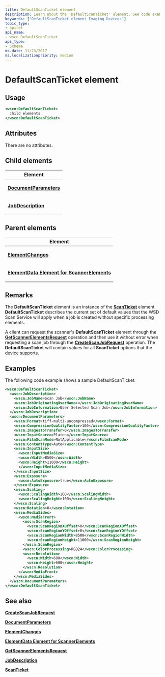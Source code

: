 ```yaml
---
title: DefaultScanTicket element
description: Learn about the 'DefaultScanTicket' element. See code examples and view additional available resources.
keywords: ["DefaultScanTicket element Imaging Devices"]
topic_type:
- apiref
api_name:
- wscn DefaultScanTicket
api_type:
- Schema
ms.date: 11/28/2017
ms.localizationpriority: medium
---
```


# DefaultScanTicket element


Usage
-----

```xml
<wscn:DefaultScanTicket>
  child elements
</wscn:DefaultScanTicket>
```

Attributes
----------

There are no attributes.

## Child elements


<table>
<colgroup>
<col width="100%" />
</colgroup>
<thead>
<tr class="header">
<th>Element</th>
</tr>
</thead>
<tbody>
<tr class="odd">
<td><p><a href="documentparameters.md" data-raw-source="[&lt;strong&gt;DocumentParameters&lt;/strong&gt;](documentparameters.md)"><strong>DocumentParameters</strong></a></p></td>
</tr>
<tr class="even">
<td><p><a href="jobdescription.md" data-raw-source="[&lt;strong&gt;JobDescription&lt;/strong&gt;](jobdescription.md)"><strong>JobDescription</strong></a></p></td>
</tr>
</tbody>
</table>

## Parent elements


<table>
<colgroup>
<col width="100%" />
</colgroup>
<thead>
<tr class="header">
<th>Element</th>
</tr>
</thead>
<tbody>
<tr class="odd">
<td><p><a href="elementchanges.md" data-raw-source="[&lt;strong&gt;ElementChanges&lt;/strong&gt;](elementchanges.md)"><strong>ElementChanges</strong></a></p></td>
</tr>
<tr class="even">
<td><p><a href="elementdata-for-scannerelements-element.md" data-raw-source="[&lt;strong&gt;ElementData Element for ScannerElements&lt;/strong&gt;](elementdata-for-scannerelements-element.md)"><strong>ElementData Element for ScannerElements</strong></a></p></td>
</tr>
</tbody>
</table>

Remarks
-------

The **DefaultScanTicket** element is an instance of the [**ScanTicket**](scanticket.md) element. **DefaultScanTicket** describes the current set of default values that the WSD Scan Service will apply when a job is created without specific processing elements.

A client can request the scanner's **DefaultScanTicket** element through the [**GetScannerElementsRequest**](getscannerelementsrequest.md) operation and then use it without error when requesting a scan job through the [**CreateScanJobRequest**](createscanjobrequest.md) operation. The **DefaultScanTicket** will contain values for all **ScanTicket** options that the device supports.

Examples
--------

The following code example shows a sample DefaultScanTicket.

```xml
<wscn:DefaultScanTicket>
  <wscn:JobDescription>
    <wscn:JobName>Scan Job</wscn:JobName>
    <wscn:JobOriginatingUserName></wscn:JobOriginatingUserName>
    <wscn:JobInformation>User Selected Scan Job</wscn:JobInformation>
  </wscn:JobDescription>
  <wscn:DocumentParameters>
    <wscn:Format>tiff-multi-uncompressed</wscn:Format>
    <wscn:CompressionQualityFactor>100</wscn:CompressionQualityFactor>
    <wscn:ImagesToTransfer>0</wscn:ImagesToTransfer>
    <wscn:InputSource>Platen</wscn:InputSource>
    <wscn:FilmScanMode>NotApplicable</wscn:FilmScanMode>
    <wscn:ContentType>Auto</wscn:ContentType>
    <wscn:InputSize>
      <wscn:InputMediaSize>
      <wscn:Width>8500</wscn:Width>
      <wscn:Height>11000</wscn:Height>
      </wscn:InputMediaSize>
    </wscn:InputSize>
    <wscn:Exposure>
      <wscn:AutoExposure>true</wscn:AutoExposure>
    </wscn:Exposure>
    <wscn:Scaling>
      <wscn:ScalingWidth>100</wscn:ScalingWidth>
      <wscn:ScalingHeight>100</wscn:ScalingHeight>
    </wscn:Scaling>
    <wscn:Rotation>0</wscn:Rotation>
    <wscn:MediaSides>
      <wscn:MediaFront>
        <wscn:ScanRegion>
          <wscn:ScanRegionXOffset>0</wscn:ScanRegionXOffset>
          <wscn:ScanRegionYOffset>0</wscn:ScanRegionYOffset>
          <wscn:ScanRegionWidth>8500</wscn:ScanRegionWidth>
          <wscn:ScanRegionHeight>11000</wscn:ScanRegionHeight>
        </wscn:ScanRegion>
        <wscn:ColorProcessing>RGB24</wscn:ColorProcessing>
        <wscn:Resolution>
          <wscn:Width>600</wscn:Width>
          <wscn:Height>600</wscn:Height>
        </wscn:Resolution>
      </wscn:MediaFront>
    </wscn:MediaSides>
  </wscn:DocumentParameters>
</wscn:DefaultScanTicket>
```

## See also


[**CreateScanJobRequest**](createscanjobrequest.md)

[**DocumentParameters**](documentparameters.md)

[**ElementChanges**](elementchanges.md)

[**ElementData Element for ScannerElements**](elementdata-for-scannerelements-element.md)

[**GetScannerElementsRequest**](getscannerelementsrequest.md)

[**JobDescription**](jobdescription.md)

[**ScanTicket**](scanticket.md)

 

 






